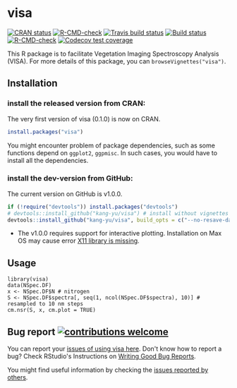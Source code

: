 # visa
<!-- badges: start -->
[![CRAN status](https://www.r-pkg.org/badges/version/visa)](https://CRAN.R-project.org/package=visa)
[![R-CMD-check](https://github.com/kang-yu/visa/workflows/R-CMD-check/badge.svg)](https://github.com/kang-yu/visa/actions)
[![Travis build status](https://travis-ci.org/kang-yu/visa.svg?branch=master)](https://app.travis-ci.com/gh/kang-yu/visa)
[![Build status](https://ci.appveyor.com/api/projects/status/8rxdgcr4ro8ga0s4?svg=true)](https://ci.appveyor.com/project/kang-yu/visa)
[![R-CMD-check](https://github.com/kang-yu/visa/actions/workflows/R-CMD-check.yaml/badge.svg)](https://github.com/kang-yu/visa/actions/workflows/R-CMD-check.yaml)
[![Codecov test coverage](https://codecov.io/gh/kang-yu/visa/graph/badge.svg)](https://app.codecov.io/gh/kang-yu/visa)
<!-- badges: end -->

This R package is to facilitate Vegetation Imaging Spectroscopy Analysis (VISA). 
For more details of this package, you can  `browseVignettes("visa")`. 


## Installation

### install the released version from CRAN:
The very first version of visa (0.1.0) is now on CRAN. 
``` r
install.packages("visa")
``` 

You might encounter problem of package dependencies, such as some functions 
depend on `ggplot2`, `ggpmisc`. In such cases, you would have to install all 
the dependencies.

### install the dev-version from GitHub:
The current version on GitHub is v1.0.0. 

``` r
if (!require("devtools")) install.packages("devtools")
# devtools::install_github("kang-yu/visa") # install without vignettes
devtools::install_github("kang-yu/visa", build_opts = c("--no-resave-data", "--no-manual"))
``` 
* The v1.0.0 requires support for interactive plotting. Installation on Max OS may 
cause error [X11 library is missing](https://github.com/kang-yu/visa/issues/3). 

## Usage

```
library(visa)
data(NSpec.DF)
x <- NSpec.DF$N # nitrogen
S <- NSpec.DF$spectra[, seq(1, ncol(NSpec.DF$spectra), 10)] # resampled to 10 nm steps
cm.nsr(S, x, cm.plot = TRUE)
```

## Bug report [![contributions welcome](https://img.shields.io/badge/contributions-welcome-brightgreen.svg?style=flat)](https://github.com/kang-yu/visa/issues)

You can report your [issues of using visa here](https://github.com/kang-yu/visa/issues). Don't know how to report a bug? Check RStudio's Instructions on [Writing Good Bug Reports](https://github.com/rstudio/rstudio/wiki/Writing-Good-Bug-Reports).

You might find useful information by checking the [issues reported by others](https://github.com/kang-yu/visa/issues?q=is%3Aissue).
